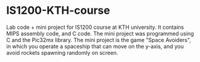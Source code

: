 # IS1200-KTH-course
Lab code + mini project for IS1200 course at KTH university. 
It contains MIPS assembly code, and C code.
The mini project was programmed using C and the Pic32mx library.
The mini project is the game "Space Avoiders", in which you operate a spaceship that can move on the y-axis, and you avoid rockets spawning randomly on screen.
